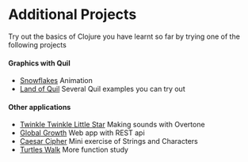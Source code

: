 # Additional Projects

Try out the basics of Clojure you have learnt so far by trying one of the following projects

#### Graphics with Quil
* [Snowflakes](https://github.com/ClojureBridge/drawing/blob/master/curriculum/create-something.md) Animation
* [Land of Quil](http://landofquil.we-do-fp.berlin/) Several Quil examples you can try out


#### Other applications
* [Twinkle Twinkle Little Star](https://github.com/ClojureBridge/tones/blob/master/curriculum/01-piano-chords.md) Making sounds with Overtone
* [Global Growth](https://github.com/ClojureBridge/global-growth) Web app with REST api
* [Caesar Cipher](http://clojurebridge.github.io/community-docs/docs/exercises/caesar-cipher/) Mini exercise of Strings and Characters
* [Turtles Walk](https://github.com/ClojureBridge/welcometoclojurebridge/blob/master/outline/TURTLE-SAMPLES.md) More function study
